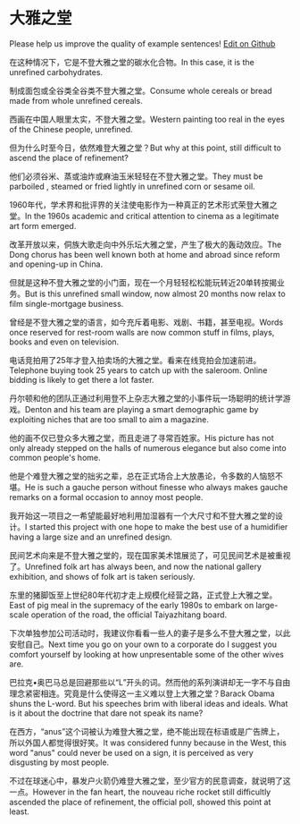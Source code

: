 # 大雅之堂

Please help us improve the quality of example sentences! [Edit on Github](https://github.com/jiyushe/jiyu-example-sentence-source/blob/main/chinese/dayazhitang.md)

<p><span class="chinese">在这种情况下，它是不登大雅之堂的碳水化合物。</span><span class="english">In this case, it is the unrefined carbohydrates.</span></p>

<p><span class="chinese">制成面包或全谷类全谷类不登大雅之堂。</span><span class="english">Consume whole cereals or bread made from whole unrefined cereals.</span></p>

<p><span class="chinese">西画在中国人眼里太实，不登大雅之堂。</span><span class="english">Western painting too real in the eyes of the Chinese people, unrefined.</span></p>

<p><span class="chinese">但为什么时至今日，依然难登大雅之堂？</span><span class="english">But why at this point, still difficult to ascend the place of refinement?</span></p>

<p><span class="chinese">他们必须谷米、蒸或油炸或麻油玉米轻轻在不登大雅之堂。</span><span class="english">They must be parboiled , steamed or fried lightly in unrefined corn or sesame oil.</span></p>

<p><span class="chinese">1960年代，学术界和批评界的关注使电影作为一种真正的艺术形式荣登大雅之堂。</span><span class="english">In the 1960s academic and critical attention to cinema as a legitimate art form emerged.</span></p>

<p><span class="chinese">改革开放以来，侗族大歌走向中外乐坛大雅之堂，产生了极大的轰动效应。</span><span class="english">The Dong chorus has been well known both at home and abroad since reform and opening-up in China.</span></p>

<p><span class="chinese">但就是这种不登大雅之堂的小门面，现在一个月轻轻松松能玩转近20单转按揭业务。</span><span class="english">But is this unrefined small window, now almost 20 months now relax to film single-mortgage business.</span></p>

<p><span class="chinese">曾经是不登大雅之堂的语言，如今充斥着电影、戏剧、书籍，甚至电视。</span><span class="english">Words once reserved for rest-room walls are now common stuff in films, plays, books and even on television.</span></p>

<p><span class="chinese">电话竞拍用了25年才登入拍卖场的大雅之堂。看来在线竞拍会加速前进。</span><span class="english">Telephone buying took 25 years to catch up with the saleroom. Online bidding is likely to get there a lot faster.</span></p>

<p><span class="chinese">丹尔顿和他的团队正通过利用登不上杂志大雅之堂的小事件玩一场聪明的统计学游戏。</span><span class="english">Denton and his team are playing a smart demographic game by exploiting niches that are too small to aim a magazine.</span></p>

<p><span class="chinese">他的画不仅已登众多大雅之堂，而且走进了寻常百姓家。</span><span class="english">His picture has not only already stepped on the halls of numerous elegance but also come into common people's home.</span></p>

<p><span class="chinese">他是个难登大雅之堂的拙劣之辈，总在正式场合上大放愚论，令多数的人恼怒不堪。</span><span class="english">He is such a gauche person without finesse who always makes gauche remarks on a formal occasion to annoy most people.</span></p>

<p><span class="chinese">我开始这一项目之一希望能最好地利用加湿器有一个大尺寸和不登大雅之堂的设计。</span><span class="english">I started this project with one hope to make the best use of a humidifier having a large size and an unrefined design.</span></p>

<p><span class="chinese">民间艺术向来是不登大雅之堂的，现在国家美术馆展览了，可见民间艺术是被重视了。</span><span class="english">Unrefined folk art has always been, and now the national gallery exhibition, and shows of folk art is taken seriously.</span></p>

<p><span class="chinese">东里的猪脚饭至上世纪80年代初才走上规模化经营之路，正式登上大雅之堂。</span><span class="english">East of pig meal in the supremacy of the early 1980s to embark on large-scale operation of the road, the official Taiyazhitang board.</span></p>

<p><span class="chinese">下次单独参加公司活动时，我建议你看看一些人的妻子是多么不登大雅之堂，以此安慰自己。</span><span class="english">Next time you go on your own to a corporate do I suggest you comfort yourself by looking at how unpresentable some of the other wives are.</span></p>

<p><span class="chinese">巴拉克•奥巴马总是回避那些以“L”开头的词。然而他的系列演讲却无一字不与自由理念紧密相连。究竟是什么使得这一主义难以登上大雅之堂？</span><span class="english">Barack Obama shuns the L-word. But his speeches brim with liberal ideas and ideals. What is it about the doctrine that dare not speak its name?</span></p>

<p><span class="chinese">在西方，“anus”这个词被认为难登大雅之堂，绝不能出现在标语或是广告牌上，所以外国人都觉得很好笑。</span><span class="english">It was considered funny because in the West, this word "anus" could never be used on a sign, it is perceived as very disgusting by most people.</span></p>

<p><span class="chinese">不过在球迷心中，暴发户火箭仍难登大雅之堂，至少官方的民意调查，就说明了这一点。</span><span class="english">However in the fan heart, the nouveau riche rocket still difficultly ascended the place of refinement, the official poll, showed this point at least.</span></p>

